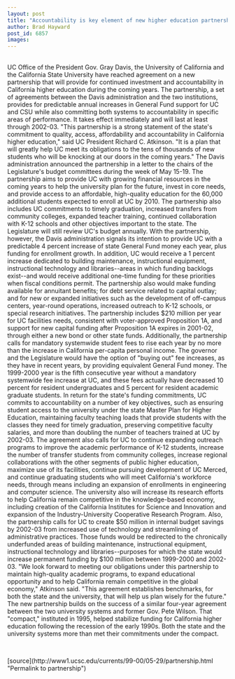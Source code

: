```yaml
---
layout: post
title: "Accountability is key element of new higher education partnership"
author: Brad Hayward
post_id: 6857
images:
---
```


<p>
  <a href="mailto:XX@cats.ucsc.edu"><br></a>UC Office of the President Gov. Gray Davis, the University of California and the California State University have reached agreement on a new partnership that will provide for continued investment and accountability in California higher education during the coming years. The partnership, a set of agreements between the Davis administration and the two institutions, provides for predictable annual increases in General Fund support for UC and CSU while also committing both systems to accountability in specific areas of performance. It takes effect immediately and will last at least through 2002-03. "This partnership is a strong statement of the state's commitment to quality, access, affordability and accountability in California higher education," said UC President Richard C. Atkinson. "It is a plan that will greatly help UC meet its obligations to the tens of thousands of new students who will be knocking at our doors in the coming years." The Davis administration announced the partnership in a letter to the chairs of the Legislature's budget committees during the week of May 15-19. The partnership aims to provide UC with growing financial resources in the coming years to help the university plan for the future, invest in core needs, and provide access to an affordable, high-quality education for the 60,000 additional students expected to enroll at UC by 2010. The partnership also includes UC commitments to timely graduation, increased transfers from community colleges, expanded teacher training, continued collaboration with K-12 schools and other objectives important to the state. The Legislature will still review UC's budget annually. With the partnership, however, the Davis administration signals its intention to provide UC with a predictable 4 percent increase of state General Fund money each year, plus funding for enrollment growth. In addition, UC would receive a 1 percent increase dedicated to building maintenance, instructional equipment, instructional technology and libraries--areas in which funding backlogs exist--and would receive additional one-time funding for these priorities when fiscal conditions permit. The partnership also would make funding available for annuitant benefits; for debt service related to capital outlay; and for new or expanded initiatives such as the development of off-campus centers, year-round operations, increased outreach to K-12 schools, or special research initiatives. The partnership includes $210 million per year for UC facilities needs, consistent with voter-approved Proposition 1A, and support for new capital funding after Proposition 1A expires in 2001-02, through either a new bond or other state funds. Additionally, the partnership calls for mandatory systemwide student fees to rise each year by no more than the increase in California per-capita personal income. The governor and the Legislature would have the option of "buying out" fee increases, as they have in recent years, by providing equivalent General Fund money. The 1999-2000 year is the fifth consecutive year without a mandatory systemwide fee increase at UC, and these fees actually have decreased 10 percent for resident undergraduates and 5 percent for resident academic graduate students. In return for the state's funding commitments, UC commits to accountability on a number of key objectives, such as ensuring student access to the university under the state Master Plan for Higher Education, maintaining faculty teaching loads that provide students with the classes they need for timely graduation, preserving competitive faculty salaries, and more than doubling the number of teachers trained at UC by 2002-03. The agreement also calls for UC to continue expanding outreach programs to improve the academic performance of K-12 students, increase the number of transfer students from community colleges, increase regional collaborations with the other segments of public higher education, maximize use of its facilities, continue pursuing development of UC Merced, and continue graduating students who will meet California's workforce needs, through means including an expansion of enrollments in engineering and computer science. The university also will increase its research efforts to help California remain competitive in the knowledge-based economy, including creation of the California Institutes for Science and Innovation and expansion of the Industry-University Cooperative Research Program. Also, the partnership calls for UC to create $50 million in internal budget savings by 2002-03 from increased use of technology and streamlining of administrative practices. Those funds would be redirected to the chronically underfunded areas of building maintenance, instructional equipment, instructional technology and libraries--purposes for which the state would increase permanent funding by $100 million between 1999-2000 and 2002-03. "We look forward to meeting our obligations under this partnership to maintain high-quality academic programs, to expand educational opportunity and to help California remain competitive in the global economy," Atkinson said. "This agreement establishes benchmarks, for both the state and the university, that will help us plan wisely for the future." The new partnership builds on the success of a similar four-year agreement between the two university systems and former Gov. Pete Wilson. That "compact," instituted in 1995, helped stabilize funding for California higher education following the recession of the early 1990s. Both the state and the university systems more than met their commitments under the compact.
</p>
<p>
  <br>

</p>
[source](http://www1.ucsc.edu/currents/99-00/05-29/partnership.html "Permalink to partnership")
